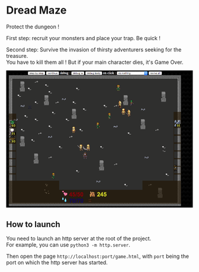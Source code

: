 # Dread Maze

Protect the dungeon !

First step: recruit your monsters and place your trap. Be quick !

Second step: Survive the invasion of thirsty adventurers seeking for the treasure.  
You have to kill them all ! But if your main character dies, it's Game Over.

![gameplay](gameplay.png)

## How to launch

You need to launch an http server at the root of the project.  
For example, you can use `python3 -m http.server`.

Then open the page `http://localhost:port/game.html`,
with `port` being the port on which the http server has started.
